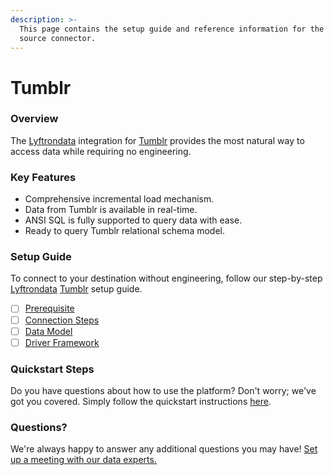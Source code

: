 ```yaml
---
description: >-
  This page contains the setup guide and reference information for the Tumblr
  source connector.
---
```


# Tumblr

### Overview

The [Lyftrondata](https://www.lyftrondata.com/) integration for [Tumblr](https://www.lyftrondata.com/integration/marketing-analytics/tumblr/) provides the most natural way to access data while requiring no engineering.

### Key Features

* Comprehensive incremental load mechanism.
* Data from Tumblr is available in real-time.
* ANSI SQL is fully supported to query data with ease.
* Ready to query Tumblr relational schema model.

### Setup Guide

To connect to your destination without engineering, follow our step-by-step [Lyftrondata](https://www.lyftrondata.com/) [Tumblr](https://www.lyftrondata.com/integration/marketing-analytics/tumblr/) setup guide.

* [ ] [Prerequisite](prerequisite.md)
* [ ] [Connection Steps](connection-steps.md)
* [ ] [Data Model](data-model/erd.md)
* [ ] [Driver Framework](driver-framework/)

### Quickstart Steps

Do you have questions about how to use the platform? Don't worry; we've got you covered. Simply follow the quickstart instructions [here](../../).

### Questions? <a href="#questions" id="questions"></a>

We're always happy to answer any additional questions you may have! [Set up a meeting with our data experts.](https://www.lyftrondata.com/book-a-meeting/)
